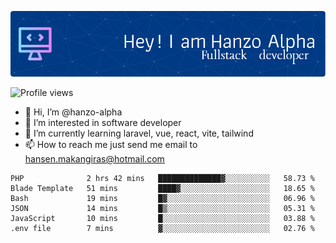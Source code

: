 ![Header](./github-header-image.png)

![Profile views](https://gpvc.arturio.dev/hanzo-alpha)

- 👋 Hi, I’m @hanzo-alpha
- 👀 I’m interested in software developer
- 🌱 I’m currently learning laravel, vue, react, vite, tailwind
- 📫 How to reach me just send me email to hansen.makangiras@hotmail.com 

<!---
hanzo-alpha/hanzo-alpha is a ✨ special ✨ repository because its `README.md` (this file) appears on your GitHub profile.
You can click the Preview link to take a look at your changes.
--->

<!--START_SECTION:waka-->

```text
PHP              2 hrs 42 mins   ██████████████▓░░░░░░░░░░   58.73 %
Blade Template   51 mins         ████▓░░░░░░░░░░░░░░░░░░░░   18.65 %
Bash             19 mins         █▓░░░░░░░░░░░░░░░░░░░░░░░   06.96 %
JSON             14 mins         █▒░░░░░░░░░░░░░░░░░░░░░░░   05.31 %
JavaScript       10 mins         █░░░░░░░░░░░░░░░░░░░░░░░░   03.88 %
.env file        7 mins          ▓░░░░░░░░░░░░░░░░░░░░░░░░   02.76 %
```

<!--END_SECTION:waka-->
